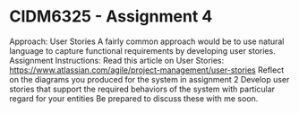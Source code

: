 # CIDM6325 - Assignment 4
Approach: User Stories
A fairly common approach would be to use natural language to capture functional requirements by developing user stories.  
Assignment Instructions:
Read this article on User Stories: https://www.atlassian.com/agile/project-management/user-stories
Reflect on the diagrams you produced for the system in assignment 2
Develop user stories that support the required behaviors of the system with particular regard for your entities
Be prepared to discuss these with me soon.
